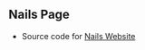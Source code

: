 ## Nails Page

- Source code for [Nails Website](http://www.viktorija-turjak.com/pages/nails/dist/index.html)